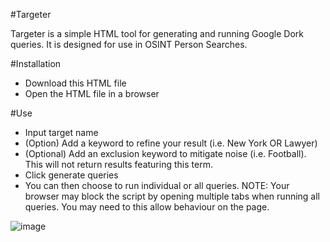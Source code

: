 #Targeter

Targeter is a simple HTML tool for generating and running Google Dork queries. It is designed for use in OSINT Person Searches.

#Installation 
- Download this HTML file
- Open the HTML file in a browser
  
#Use
- Input target name
- (Option) Add a keyword to refine your result (i.e. New York OR Lawyer)
- (Optional) Add an exclusion keyword to mitigate noise (i.e. Football). This will not return results featuring this term.
- Click generate queries
- You can then choose to run individual or all queries.
NOTE: Your browser may block the script by opening multiple tabs when running all queries. You may need to this allow behaviour on the page.

![image](https://github.com/sockysec/Targeter/assets/121141737/8f6124de-33d8-4ef4-a50c-a799012e7122)
